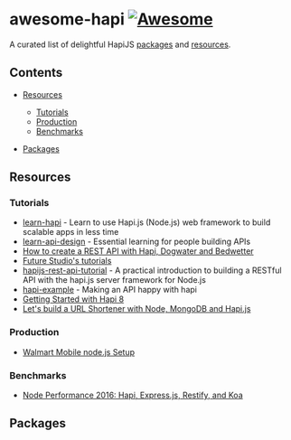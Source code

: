 # awesome-hapi [![Awesome](https://cdn.rawgit.com/sindresorhus/awesome/d7305f38d29fed78fa85652e3a63e154dd8e8829/media/badge.svg)](https://github.com/sindresorhus/awesome)

A curated list of delightful HapiJS [packages](#packages) and [resources](#resources).



## Contents

- [Resources](#resources)
	- [Tutorials](#tutorials)
	- [Production](#tutorials)  
	- [Benchmarks](#benchmarks)  

- [Packages](#packages)

## Resources

### Tutorials
- [learn-hapi](https://github.com/dwyl/learn-hapi) - Learn to use Hapi.js (Node.js) web framework to build scalable apps in less time
- [learn-api-design](https://github.com/dwyl/learn-api-design) -  Essential learning for people building APIs
- [How to create a REST API with Hapi, Dogwater and Bedwetter](http://blog.webkid.io/how-to-create-a-rest-api-with-hapi/)
- [Future Studio's tutorials](https://futurestud.io/tutorials/tag/hapi)
- [hapijs-rest-api-tutorial](https://gist.github.com/agendor/9922151) - A practical introduction to building a RESTful API with the hapi.js server framework for Node.js
- [hapi-example](https://github.com/geek/hapi-example) - Making an API happy with hapi
- [Getting Started with Hapi 8](https://blog.risingstack.com/getting-started-with-hapi-8/)
- [Let's build a URL Shortener with Node, MongoDB and Hapi.js](https://codetuts.tech/build-a-url-shortener-node-hapi-js/)

### Production
- [Walmart Mobile node.js Setup](https://gist.github.com/hueniverse/7686452)

### Benchmarks
- [Node Performance 2016: Hapi, Express.js, Restify, and Koa](https://dzone.com/articles/node-performance-2016-hapi-expressjs-restify-and-k)

## Packages
